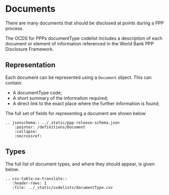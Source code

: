 # Documents

There are many documents that should be disclosed at points during a PPP process.

The OCDS for PPPs documentType codelist includes a description of each document or element of information referenced in the World Bank PPP Disclosure Framework. 

## Representation

Each document can be represented using a `Document` object. This can contain:

* A documentType code;
* A short summary of the information required;
* A direct link to the exact place where the further information is found;

The full set of fields for representing a document are shown below

```eval_rst
.. jsonschema:: ../_static/ppp-release-schema.json
    :pointer: /definitions/Document
    :collapse: 
    :nocrossref:
```

## Types

The full list of document types, and where they should appear, is given below.

```eval_rst
.. csv-table-no-translate::
   :header-rows: 1
   :file: ../_static/codelists/documentType.csv
```

